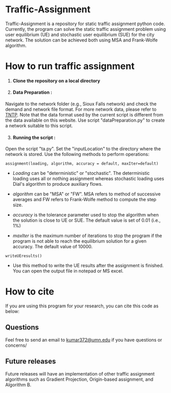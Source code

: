 # Traffic-Assignment
Traffic-Assignment is a repository for static traffic assignment python code. Currently, the program can solve the static traffic assignment problem using user equilibrium (UE) and stochastic user equilibrium (SUE) for the city network. The solution can be achieved both using MSA and Frank-Wolfe algorithm.



# How to run traffic assignment
1. #### Clone the repository on a local directory  

2. #### Data Preparation : 
Navigate to the network folder (e.g., Sioux Falls network) and check the demand and network file format. For more network data, please refer to [TNTP](https://github.com/bstabler/TransportationNetworks). Note that the data format used by the current script is different from the data available on this website. Use script "dataPreparation.py" to create a network suitable to this script.

3. #### Running the script :
Open the script "ta.py". Set the "inputLocation"  to the directory where the network is stored. Use the following methods to perform operations:

```
assignment(loading, algorithm, accuracy = default, maxIter=default)
```
 - *Loading* can be "deterministic" or "stochastic". The deterministic loading uses all or nothing assignment whereas stochastic loading uses Dial's algorithm to produce auxiliary flows.
 
 - *algorithm* can be "MSA" or "FW". MSA refers to method of successive averages and FW refers to Frank-Wolfe method to compute the step size.
 
 - *accuracy* is the tolerance parameter used to stop the algorithm when the solution is close to UE or SUE. The default value is set of 0.01 (i.e., 1%)
 
 - *maxIter* is the maximum number of iterations to stop the program if the program is not able to reach the equilibrium solution for a given accuracy. The default value of 10000.
 
 
```
writeUEresults()
```
 - Use this method to write the UE results after the assignment is finished. You can open the output file in notepad or MS excel. 
 
 
# How to cite
If you are using this program for your research, you can cite this code as below:

## Questions
Feel free to send an email to [kumar372@umn.edu](kumar372@umn.edu) if you have questions or concerns/


## Future releases
Future releases will have an implementation of other traffic assignment algorithms such as Gradient Projection, Origin-based assignment, and Algorithm B. 



